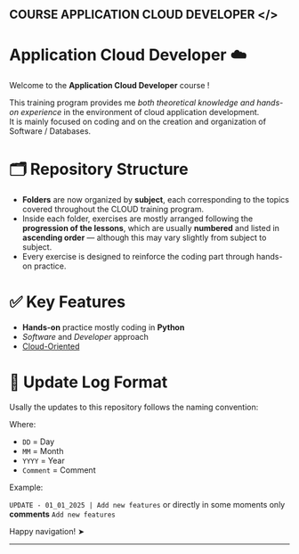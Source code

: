 ## COURSE APPLICATION CLOUD DEVELOPER </>

# Application Cloud Developer ☁️

Welcome to the **Application Cloud Developer** course !

This training program provides me *both theoretical knowledge and hands-on experience* in the environment of cloud application development.  
It is mainly focused on coding and on the creation and organization of Software / Databases.

# 🗂 Repository Structure  

- **Folders** are now organized by **subject**, each corresponding to the topics covered throughout the CLOUD training program.  
- Inside each folder, exercises are mostly arranged following the **progression of the lessons**, which are usually **numbered** and listed in **ascending order** — although this may vary slightly from subject to subject.  
- Every exercise is designed to reinforce the coding part through hands-on practice.

# ✅ Key Features  

- **Hands-on** practice mostly coding in **Python**  
- *Software* and *Developer* approach  
- <u>Cloud-Oriented</u>  


# 📅 Update Log Format

Usally the updates to this repository follows the naming convention:


Where:  

- `DD` = Day  
- `MM` = Month  
- `YYYY` = Year  
- `Comment` = Comment

Example:  

`UPDATE - 01_01_2025 | Add new features` or directly in some moments only **comments** `Add new features`


Happy navigation! ➤

---
